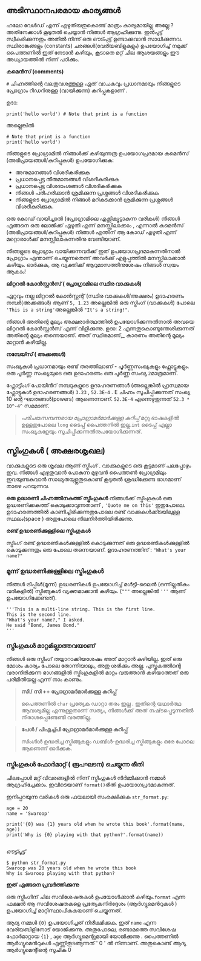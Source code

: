 ﻿## അടിസ്ഥാനപരമായ കാര്യങ്ങള്‍

ഹലോ വേള്‍ഡ് എന്ന് എഴുതിയതുകൊണ്ട് മാത്രം കാര്യമായില്ല അല്ലേ ? 	അതിനേക്കാൾ കൂടുതൽ ചെയ്യാൻ നിങ്ങൾ ആഗ്രഹിക്കുന്നു. ഇന്‍പുട്ട് സ്വീകരിക്കുന്നതും അതില്‍ നിന്ന്  ഒരു ഔട്പുട്ട് ഉണ്ടാക്കുവാന്‍ സാധിക്കുന്നവ. സ്ഥിരാങ്കങ്ങളും (constants)   ചരങ്ങള്‍(വേരിയബിളുകളും) ഉപയോഗിച്ച് നമുക്ക് പൈത്തണിൽ ഇത് നേടാൻ കഴിയും, കൂടാതെ മറ്റ് ചില ആശയങ്ങളും ഈ അധ്യായത്തിൽ നിന്ന് പഠിക്കും.

**കമെന്‍സ് (comments)**

`#` ചിഹ്നത്തിന്റെ വലതുവശത്തുള്ള ഏത് വാചകവും പ്രധാനമായും  നിങ്ങളുടെ  പ്രോഗ്രാം   റീഡറിനുള്ള (വായിക്കുന്ന) കുറിപ്പുകളാണ്  .

ഉദാ:

```
print('hello world') # Note that print is a function
```
അല്ലെങ്കില്‍

```
# Note that print is a function
print('hello world')
```

നിങ്ങളുടെ പ്രോഗ്രാമിൽ നിങ്ങൾക്ക് കഴിയുന്നത്ര ഉപയോഗപ്രദമായ കമെന്‍സ്  (അഭിപ്രായങ്ങൾ/കുറിപ്പുകള്‍) ഉപയോഗിക്കുക:

-   അനുമാനങ്ങൾ വിശദീകരിക്കുക
-   പ്രധാനപ്പെട്ട തീരുമാനങ്ങൾ വിശദീകരിക്കുക
-   പ്രധാനപ്പെട്ട വിശദാംശങ്ങൾ വിശദീകരിക്കുക
-   നിങ്ങൾ പരിഹരിക്കാൻ ശ്രമിക്കുന്ന പ്രശ്നങ്ങൾ വിശദീകരിക്കുക
-   നിങ്ങളുടെ പ്രോഗ്രാമിൽ നിങ്ങൾ മറികടക്കാൻ ശ്രമിക്കുന്ന പ്രശ്നങ്ങൾ വിശദീകരിക്കുക.

ഒരു കോഡ്  വായിച്ചാല്‍ (പ്രോഗ്രാമിലെ എക്സിക്യൂട്ടാകുന്ന വരികള്‍) നിങ്ങള്‍ എങ്ങനെ ഒരു ലോജിക്ക് എഴുതി എന്ന് മനസ്സിലാക്കാം , എന്നാല്‍ കമെന്‍സ്  (അഭിപ്രായങ്ങൾ/കുറിപ്പുകള്‍) നിങ്ങള്‍ എന്തിന് ആ കോഡ് എഴുതി എന്ന് മറ്റൊരാള്‍ക്ക് മനസ്സിലാകുന്നതിനു വേണ്ടിയാണ്.

നിങ്ങളുടെ പ്രോഗ്രാം വായിക്കുന്നവർക്ക് ഇത് ഉപയോഗപ്രദമാകുന്നതിനാൽ പ്രോഗ്രാം എന്താണ് ചെയ്യുന്നതെന്ന് അവർക്ക് എളുപ്പത്തിൽ മനസ്സിലാക്കാൻ കഴിയും. ഓർക്കുക, ആ വ്യക്തിക്ക് ആറുമാസത്തിനുശേഷം നിങ്ങൾ സ്വയം ആകാം!

**ലിറ്ററല്‍ കോന്‍സ്റ്റന്‍സ് ( പ്രോഗ്രാമിലെ സ്ഥിര വാക്കുകള്‍)**

ഏറ്റവും നല്ല ലിറ്ററല്‍ കോന്‍സ്റ്റന്റ് (സ്ഥിര വാക്കുകള്‍/അക്ഷരം) ഉദാഹരണം നമ്പര്‍(അക്കങ്ങള്‍) ആണ്  ``5, 1.23`` അല്ലെങ്കില്‍ ഒരു സ്ട്രിംഗ് (വാക്കുകള്‍) പോലെ `'This is a string'`അല്ലെങ്കിൽ `"It's a string!"`.

 നിങ്ങൾ അതിന്റെ മൂല്യം അക്ഷരാർത്ഥത്തിൽ ഉപയോഗിക്കുന്നതിനാല്‍ അവയെ ലിറ്ററല്‍ കോന്‍സ്റ്റന്‍സ് എന്ന് വിളിക്കുന്നു. ഉദാ: 2 എന്നതുകൊണ്ടുന്തേശിക്കുന്നത് അതിന്റെ മൂല്യം തന്നെയാണ്. അത് സ്ഥിരമാണ്,_ കാരണം അതിന്റെ മൂല്യം മാറ്റാൻ കഴിയില്ല.

 
**നമ്പേയ്സ് ( അക്കങ്ങള്‍)**

സംഖ്യകൾ പ്രധാനമായും രണ്ട് തരത്തിലാണ് - പൂർണ്ണസംഖ്യകളും ഫ്ലോട്ടുകളും.
ഒരു പൂർണ്ണ സംഖ്യയുടെ ഒരു ഉദാഹരണം ഒരു പൂർണ്ണ സംഖ്യ `2`മാത്രമാണ്.

ഫ്ലോട്ടിംഗ് പോയിൻറ് നമ്പറുകളുടെ ഉദാഹരണങ്ങൾ (അല്ലെങ്കിൽ ഹ്രസ്വമായ ഫ്ലോട്ടുകൾ ഉദാഹരണങ്ങൾ) `3.23` , `52.3E-4` .  E ചിഹ്നം സൂചിപ്പിക്കുന്നത് സംഖ്യ 10 ന്റെ ഘാതങ്ങള്‍(powers) ആണെന്നാണ്. `52.3E-4` എന്നെഴുതുന്നത്  `52.3 * 10^-4^` സമമാണ്.

>*പരിചയസമ്പന്നരായ പ്രോഗ്രാമർമാർക്കുള്ള കുറിപ്പ്*
>മറ്റു ഭാഷകളില്‍ ഉള്ളതുപോലെ ``long``  ടൈപ്പ്  പൈത്തനില്‍ ഇല്ല.``int`` ടൈപ്പ്  എല്ലാ സംഖ്യകളേയും സൂചിപ്പിക്കുന്നതിനുപയോഗിക്കുന്നത്.

## സ്ട്രിംഗുകൾ ( അക്ഷരശൃഖല)

വാക്കുകളുടെ ഒരു  ശൃഖല ആണ്  സ്ട്രിംഗ് . വാക്കുകളുടെ ഒരു കൂട്ടമാണ് പലപ്പോഴും ഇവ. നിങ്ങള്‍ എഴുതുവാന്‍ പോകുന്ന മുഴുവന്‍ പൈത്തണ്‍ പ്രോഗ്രമിലും ഇവയുണ്ടകുവാന്‍ സാധ്യതയുള്ലതുകൊണ്ട് കൂടുതല്‍ ശ്രദ്ധിക്കേണ്ട ഭാഗമാണ് താഴെ പറയുന്നവ.

**ഒരു ഉദ്ധരണി   ചിഹ്നത്തിനകത്ത് സ്ട്രിംഗുകൾ** 
നിങ്ങള്‍ക്ക് സ്ട്രിംഗുകൾ ഒരു ഉദ്ധരണിക്കകത്ത് കൊടുക്കാവുന്നതാണ് , `'Quote me on this'` ഇതുപോലെ. 
ഉദാഹരണത്തില്‍ കാണിച്ചിരിക്കുന്നതുപോലെ   രണ്ട് വാക്കുകള്‍ക്കിടയിലുള്ള സ്ഥലം(space ) അതുപോലെ നിലനിര്‍ത്തിയിരിക്കുന്നു.

**രണ്ട് ഉദ്ധരണിക്കുള്ളിലെ സ്ട്രിംഗുകൾ**

സ്ട്രിംഗ് രണ്ട് ഉദ്ധരണികള്‍ക്കുള്ളില്‍ കൊടുക്കുന്നത് ഒരു ഉദ്ധരണികള്‍ക്കുള്ളില്‍ കൊടുക്കുന്നതും ഒരു പോലെ തന്നെയാണ്. ഉദാഹരണത്തിന് : ``"What's your name?"``

### മൂന്ന് ഉദ്ധരണിക്കുള്ളിലെ സ്ട്രിംഗുകൾ

നിങ്ങൾ ട്രിപ്പിൾ(മൂന്ന്) ഉദ്ധരണികൾ ഉപയോഗിച്ച് മൾട്ടി-ലൈൻ (ഒന്നില്ലതികം വരികളില്‍)  സ്ട്രിങ്ങുകൾ വ്യക്തമാക്കാൻ കഴിയും. (`"""`  അല്ലെങ്കില്‍ `'''` ആണ് ഉപയോഗിക്കേണ്ടത്). 

```
'''This is a multi-line string. This is the first line.
This is the second line.
"What's your name?," I asked.
He said "Bond, James Bond."
'''
```
### സ്ട്രിംഗുകൾ മാറ്റമില്ലാത്തവയാണ്

നിങ്ങൾ ഒരു സ്ട്രിംഗ് തയ്യാറാക്കിയശേഷം അത് മാറ്റാൻ കഴിയില്ല. ഇത്  ഒരു മോശം കാര്യം പോലെ തോന്നിയാലും, അതു ശരിക്കും അല്ല. പുസ്തകത്തിന്റെ വരാനിരിക്കുന്ന ഭാഗങ്ങളില്‍ സ്ട്രിംഗുകളില്‍ മാറ്റം വരുത്താന്‍ കഴിയാത്തത് ഒരു പരിമിതിയല്ല എന്ന് നാം കാണും.

> **സി / സി ++ പ്രോഗ്രാമർമാർക്കുള്ള കുറിപ്പ്**
> 
> പൈത്തണിൽ `char` പ്രത്യേക ഡാറ്റാ തരം ഇല്ല . ഇതിന്റെ യഥാർത്ഥ ആവശ്യമില്ല എന്നുള്ളതാണ് സത്യം, നിങ്ങൾക്ക്  അത് നഷ്‌ടപ്പെടുന്നതില്‍ നിരാശപ്പെണ്ടേണ്ടി വരത്തില്ല.
>

> **പേൾ / പി‌എച്ച്പി പ്രോഗ്രാമർമാർക്കുള്ള കുറിപ്പ്**
> 
> സിംഗിൾ ഉദ്ധരിച്ച സ്ട്രിങ്ങുകളും ഡബിൾ-ഉദ്ധരിച്ച സ്ട്രിങ്ങുകളും ഒരേ പോലെ ആണെന്ന്  ഓർക്കുക.

### സ്ട്രിംഗുകൾ ഫോർമാറ്റ്  ( രൂപഘടന) ചെയ്യുന്ന രീതി

ചിലപ്പോൾ മറ്റ് വിവരങ്ങളിൽ നിന്ന് സ്ട്രിംഗുകൾ നിർമ്മിക്കാൻ നമ്മള്‍ ആഗ്രഹിച്ചേക്കാം. ഇവിടെയാണ് `format()`രീതി ഉപയോഗപ്രദമാകുന്നത്.

ഇനിപ്പറയുന്ന വരികൾ ഒരു ഫയലായി സംരക്ഷിക്കുക `str_format.py`:

```
age = 20
name = 'Swaroop'

print('{0} was {1} years old when he wrote this book'.format(name, age))
print('Why is {0} playing with that python?'.format(name))

```

```
```

*ഔട്ട്പുട്ട്*
```
$ python str_format.py
Swaroop was 20 years old when he wrote this book
Why is Swaroop playing with that python?

```

**ഇത് എങ്ങനെ പ്രവർത്തിക്കുന്നു**

ഒരു സ്ട്രിംഗിന് ചില സവിശേഷതകൾ ഉപയോഗിക്കാൻ കഴിയും.`format` എന്ന ഫക്ഷന്‍  ആ സവിശേഷതകളെ  പ്രത്യേകനിര്‍ദ്ദേശം (ആർഗ്യുമെൻറുകൾ ) ഉപയോഗിച്ച് മാറ്റിസ്ഥാപികുകയാണ് ചെയ്യുന്നത്.

ആദ്യ  നമ്മള്‍ ``{0}`` ഉപയോഗിച്ചത് നിരീക്ഷിക്കുക. ഇത്  ``name`` എന്ന  വേരിയബിളിനോട് യോജിക്കുന്നു. അതുപോലെ, രണ്ടാമത്തെ സവിശേഷ ഫോര്‍മാറ്റായ `{1}`  , `age` ആർഗ്യുമെന്റുമായി   യോജിക്കുന്നു . പൈത്തണില്‍ ആർഗ്യുമെൻറുകൾ എണ്ണിതുടങ്ങുന്നത്  ' 0 ' ല്‍ നിന്നാണ്. അതുകൊണ്ട് ആദ്യ  ആർഗ്യുമെന്റിന്റെ സൂചിക 0 




